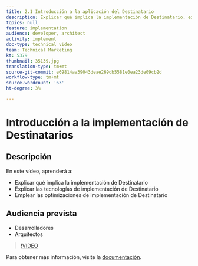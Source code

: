 ```yaml
---
title: 2.1 Introducción a la aplicación del Destinatario
description: Explicar qué implica la implementación de Destinatario, explicar las tecnologías de implementación de Destinatario, emplear las optimizaciones de implementación de Destinatario
topics: null
feature: implementation
audience: developer, architect
activity: implement
doc-type: technical video
team: Technical Marketing
kt: 5379
thumbnail: 35139.jpg
translation-type: tm+mt
source-git-commit: e69814aa39043deae269db5581e0ea23de09cb2d
workflow-type: tm+mt
source-wordcount: '63'
ht-degree: 3%

---
```



# Introducción a la implementación de Destinatarios

## Descripción

En este vídeo, aprenderá a:

* Explicar qué implica la implementación de Destinatario
* Explicar las tecnologías de implementación de Destinatario
* Emplear las optimizaciones de implementación de Destinatario

## Audiencia prevista

* Desarrolladores
* Arquitectos

>[!VIDEO](https://video.tv.adobe.com/v/35139/?quality=12)

Para obtener más información, visite la [documentación](https://docs.adobe.com/content/help/en/target/using/implement-target/implementing-target.html).
